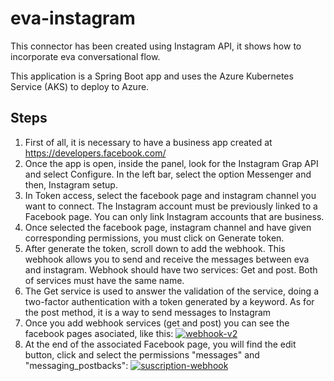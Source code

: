 # eva-instagram

This connector has been created using Instagram API, it shows how to incorporate eva conversational flow.

This application is a Spring Boot app and uses the Azure Kubernetes Service (AKS) to deploy to Azure.

## Steps

1. First of all, it is necessary to have a business app created at https://developers.facebook.com/ 
2. Once the app is open, inside the panel, look for the Instagram Grap API and select Configure. In the left bar, select the option Messenger and then, Instagram setup. 
3. In Token access, select the facebook page and instagram channel you want to connect. The Instagram account must be previously linked to a Facebook page. You can only link Instagram accounts that are business. 
4. Once selected the facebook page, instagram channel and have given corresponding permissions, you must click on Generate token. 
5. After generate the token, scroll down to add the webhook. This webhook allows you to send and receive the messages between eva and instagram. Webhook should have two services: Get and post. Both of services must have the same name. 
6. The Get service is used to answer the validation of the service, doing a two-factor authentication with a token generated by a keyword. As for the post method, it is a way to send messages to Instagram
7. Once you add webhook services (get and post) you can see the facebook pages asociated, like this: <a href="https://ibb.co/N76WTMp"><img src="https://i.ibb.co/1bfRzkK/webhook-v2.jpg" alt="webhook-v2" border="0"></a>
8. At the end of the associated Facebook page, you will find the edit button, click and select the permissions "messages" and "messaging_postbacks": <a href="https://ibb.co/RNgC0sR"><img src="https://i.ibb.co/G9dV28z/suscription-webhook.jpg" alt="suscription-webhook" border="0"></a>
